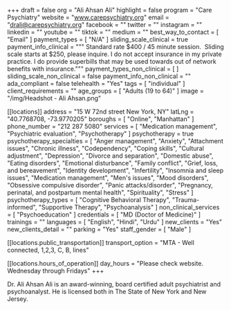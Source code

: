 +++
draft = false
org = "Ali Ahsan Ali"
highlight = false
program = "Care Psychiatry"
website = "www.carepsychiatry.org"
email = "drali@carepsychiatry.org"
facebook = ""
twitter = ""
instagram = ""
linkedin = ""
youtube = ""
tiktok = ""
medium = ""
best_way_to_contact = [ "Email" ]
payment_types = [ "N/A" ]
sliding_scale_clinical = true
payment_info_clinical = """
Standard rate $400 / 45 minute session.  Sliding scale starts at $250, please inquire.
I do not accept insurance in my private practice. I do provide superbills that may be used towards out of network benefits with insurance."""
payment_types_non_clinical = [ ]
sliding_scale_non_clinical = false
payment_info_non_clinical = ""
ada_compliant = false
telehealth = "Yes"
tags = [ "individual" ]
client_requirements = ""
age_groups = [ "Adults (19 to 64)" ]
image = "/img/Headshot - Ali Ahsan.png"

[[locations]]
address = "15 W 72nd street New York, NY"
latLng = "40.7768708, -73.9770205"
boroughs = [ "Online", "Manhattan" ]
phone_number = "212 287 5080"
services = [
  "Medication management",
  "Psychiatric evaluation",
  "Psychotherapy"
]
psychotherapy = true
psychotherapy_specialties = [
  "Anger management",
  "Anxiety",
  "Attachment issues",
  "Chronic illness",
  "Codependency",
  "Coping skills",
  "Cultural adjustment",
  "Depression",
  "Divorce and separation",
  "Domestic abuse",
  "Eating disorders",
  "Emotional disturbance",
  "Family conflict",
  "Grief, loss, and bereavement",
  "Identity development",
  "Infertility",
  "Insomnia and sleep issues",
  "Medication management",
  "Men's issues",
  "Mood disorders",
  "Obsessive compulsive disorder",
  "Panic attacks/disorder",
  "Pregnancy, perinatal, and postpartum mental health",
  "Spirituality",
  "Stress"
]
psychotherapy_types = [
  "Cognitive Behavioral Therapy",
  "Trauma-informed",
  "Supportive Therapy",
  "Psychoanalysis"
]
non_clinical_services = [ "Psychoeducation" ]
credentials = [ "MD (Doctor of Medicine)" ]
trainings = ""
languages = [ "English", "Hindi", "Urdu" ]
new_clients = "Yes"
new_clients_detail = ""
parking = "Yes"
staff_gender = [ "Male" ]

  [[locations.public_transportation]]
  transport_option = "MTA - Well connected, 1,2,3, C, B, lines"

  [[locations.hours_of_operation]]
  day_hours = "Please check website. Wednesday through Fridays"
+++


Dr. Ali Ahsan Ali is an award-winning, board certified adult psychiatrist and psychoanalyst. He is licensed both in The State of New York and New Jersey. 
